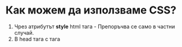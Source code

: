 # Как можем да използваме CSS?

1. Чрез атрибутът **style** html тага - Препоръчва се само в частни случай.
2. В head тага с тага <style> - Не е препоръчителн метод за добавяне. Може да се изпозва в частни случай.
3. Вмъкване с файл в html докуента - Препоръчва се изповането на този, защото улеснява бъдещата поддръжка.
4. Кобинирано на всички предходни. - Използва се в случай когато се налага промяна на даден елемент само за конкретна ситуация.

```css
selector {
  property: value;
  property: value;
  property: value;
  property: value;
  ....
}
```

p - tag

id - #myId

class - .myClass

## Стойности за задаване на цветове

**Name Color** 

**RGB hex value** 00 - ff - #000000 - black; #ffffff - White; #f00 => #ff0000

**rgb()** - rgb(0,0,0) - black; rgb(255, 255, 255) - white;

**rgba(r,g,b,a)** - alpha - прозрачност - 0 - 1 - 0.5 = 50%